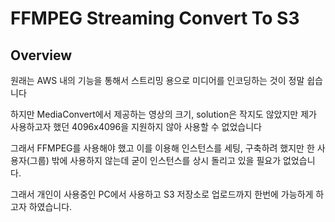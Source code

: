 # FFMPEG Streaming Convert To S3

## Overview

원래는 AWS 내의 기능을 통해서 스트리밍 용으로 미디어를 인코딩하는 것이 정말 쉽습니다

하지만 MediaConvert에서 제공하는 영상의 크기, solution은 작지도 않았지만 제가 사용하고자 했던 4096x4096을 지원하지 않아 사용할 수 없었습니다

그래서 FFMPEG를 사용해야 했고 이를 이용해 인스턴스를 세팅, 구축하려 했지만 한 사용자(그룹) 밖에 사용하지 않는데 굳이 인스턴스를 상시 돌리고 있을 필요가 없었습니다.

그래서 개인이 사용중인 PC에서 사용하고 S3 저장소로 업로드까지 한번에 가능하게 하고자 하였습니다.
